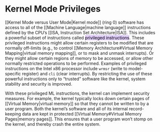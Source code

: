 # Kernel Mode Privileges

[[Kernel Mode versus User Mode|Kernel mode]] (ring 0) software has access to all of the [[Machine Language|machine language]] instructions defined by the CPU’s [[ISA, Instruction Set Architecture|ISA]]. This includes a powerful subset of instructions called <mark style="background: #D2B3FFA6;">privileged instructions</mark>. These privileged instructions might allow certain registers to be modified that are normally off-limits (e.g., to control [[Memory Architecture#Virtual Memory Mapping|virtual memory mapping]], or to mask and unmask interrupts). Or they might allow certain regions of memory to be accessed, or allow other normally restricted operations to be performed. Examples of privileged instructions on the Intel x86 processor include `wrmsr` (write to model-specific register) and `cli` (clear interrupts). By restricting the use of these powerful instructions only to “trusted” software like the kernel, system stability and security is improved.

With these privileged ML instructions, the kernel can implement security measures. For example, the kernel typically locks down certain pages of [[Virtual Memory|virtual memory]] so that they cannot be written to by a user program. Both the kernel’s software and all of its internal record-keeping data are kept in protected [[Virtual Memory#Virtual Memory Pages|memory pages]]. This ensures that a user program won’t stomp on the kernel, and thereby crash the entire system.